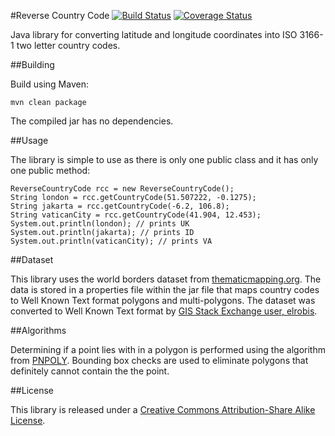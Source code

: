 #Reverse Country Code [![Build Status](https://travis-ci.org/bencampion/reverse-country-code.svg?branch=master)](https://travis-ci.org/bencampion/reverse-country-code) [![Coverage Status](https://img.shields.io/coveralls/bencampion/reverse-country-code.svg)](https://coveralls.io/r/bencampion/reverse-country-code?branch=master)

Java library for converting latitude and longitude coordinates into ISO 3166-1 two letter country codes.

##Building

Build using Maven:

    mvn clean package

The compiled jar has no dependencies.

##Usage

The library is simple to use as there is only one public class and it has only one public method:

    ReverseCountryCode rcc = new ReverseCountryCode();
    String london = rcc.getCountryCode(51.507222, -0.1275);
    String jakarta = rcc.getCountryCode(-6.2, 106.8);
    String vaticanCity = rcc.getCountryCode(41.904, 12.453);
    System.out.println(london); // prints UK
    System.out.println(jakarta); // prints ID
    System.out.println(vaticanCity); // prints VA

##Dataset

This library uses the world borders dataset from [thematicmapping.org](http://thematicmapping.org/downloads/world_borders.php). The data is stored in a properties file within the jar file that maps country codes to Well Known Text format polygons and multi-polygons. The dataset was converted to Well Known Text format by [GIS Stack Exchange user, elrobis](http://gis.stackexchange.com/a/17441).

##Algorithms

Determining if a point lies with in a polygon is performed using the algorithm from [PNPOLY](http://www.ecse.rpi.edu/Homepages/wrf/Research/Short_Notes/pnpoly.html). Bounding box checks are used to eliminate polygons that definitely cannot contain the the point.

##License

This library is released under a [Creative Commons Attribution-Share Alike License](http://creativecommons.org/licenses/by-sa/3.0/).

